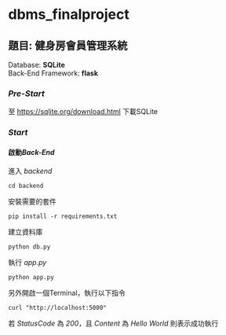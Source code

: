 # dbms_finalproject

## 題目: 健身房會員管理系統
   Database: **SQLite** <br>
   Back-End Framework: **flask**

### *Pre-Start*
  至 https://sqlite.org/download.html 下載SQLite

### *Start*

#### 啟動*Back-End* 

進入 *backend*
```shell
cd backend
```
安裝需要的套件
```shell
pip install -r requirements.txt
```
建立資料庫
```shell
python db.py
```
執行 *app.py*
```shell
python app.py
```
另外開啟一個Terminal，執行以下指令
```shell
curl "http://localhost:5000"
```
若 *StatusCode* 為 *200*，且 *Content* 為 *Hello World* 則表示成功執行
